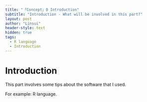 ```yaml
---
title: "「Concept」0 Introduction"
subtitle: "Introduction - What will be involved in this part?"
layout: post
author: "Linsui"
header-style: text
hidden: true
tags:
  - R language
  - Introduction
---
```


# Introduction

This part involves some tips about the software that I used.

For example: R language.

